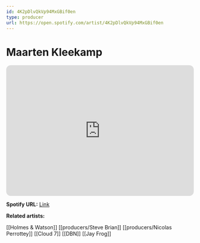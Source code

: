 ```yaml
---
id: 4K2pDlvQkVp94MxGBif0en
type: producer
url: https://open.spotify.com/artist/4K2pDlvQkVp94MxGBif0en
---
```

# Maarten Kleekamp

<iframe style="border-radius:12px" src="https://open.spotify.com/embed/artist/4K2pDlvQkVp94MxGBif0en" width="100%" height="352" frameBorder="0" allowfullscreen="" allow="autoplay; clipboard-write; encrypted-media; fullscreen; picture-in-picture" loading="lazy"></iframe>

**Spotify URL:** [Link](https://open.spotify.com/artist/4K2pDlvQkVp94MxGBif0en)

**Related artists:**

[[Holmes & Watson]]
[[producers/Steve Brian]]
[[producers/Nicolas Perrottey]]
[[Cloud 7]]
[[DBN]]
[[Jay Frog]]
